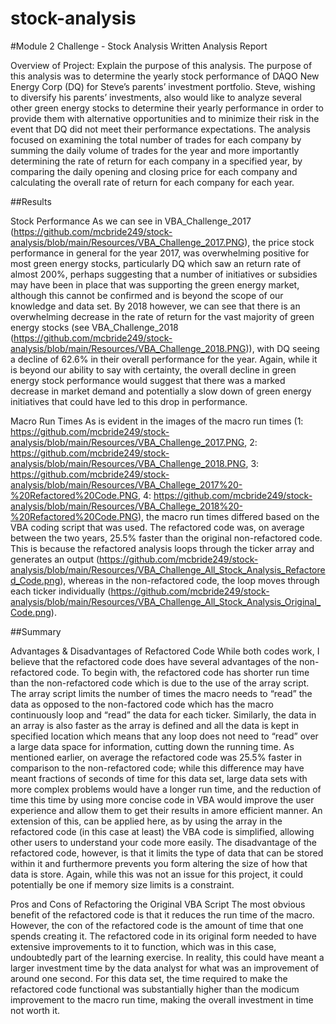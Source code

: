 # stock-analysis
#Module 2 Challenge - Stock Analysis Written Analysis Report

Overview of Project: Explain the purpose of this analysis. The purpose of this analysis was to determine the yearly stock performance of DAQO New Energy Corp (DQ) for Steve’s parents’ investment portfolio. Steve, wishing to diversify his parents’ investments, also would like to analyze several other green energy stocks to determine their yearly performance in order to provide them with alternative opportunities and to minimize their risk in the event that DQ did not meet their performance expectations. The analysis focused on examining the total number of trades for each company by summing the daily volume of trades for the year and more importantly determining the rate of return for each company in a specified year, by comparing the daily opening and closing price for each company and calculating the overall rate of return for each company for each year.

##Results

Stock Performance As we can see in VBA_Challenge_2017 (https://github.com/mcbride249/stock-analysis/blob/main/Resources/VBA_Challenge_2017.PNG), the price stock performance in general for the year 2017, was overwhelming positive for most green energy stocks, particularly DQ which saw an return rate of almost 200%, perhaps suggesting that a number of initiatives or subsidies may have been in place that was supporting the green energy market, although this cannot be confirmed and is beyond the scope of our knowledge and data set. By 2018 however, we can see that there is an overwhelming decrease in the rate of return for the vast majority of green energy stocks (see VBA_Challenge_2018 (https://github.com/mcbride249/stock-analysis/blob/main/Resources/VBA_Challenge_2018.PNG)), with DQ seeing a decline of 62.6% in their overall performance for the year. Again, while it is beyond our ability to say with certainty, the overall decline in green energy stock performance would suggest that there was a marked decrease in market demand and potentially a slow down of green energy initiatives that could have led to this drop in performance.

Macro Run Times As is evident in the images of the macro run times (1: https://github.com/mcbride249/stock-analysis/blob/main/Resources/VBA_Challenge_2017.PNG, 2: https://github.com/mcbride249/stock-analysis/blob/main/Resources/VBA_Challenge_2018.PNG, 3: https://github.com/mcbride249/stock-analysis/blob/main/Resources/VBA_Challege_2017%20-%20Refactored%20Code.PNG, 4: https://github.com/mcbride249/stock-analysis/blob/main/Resources/VBA_Challege_2018%20-%20Refactored%20Code.PNG), the macro run times differed based on the VBA coding script that was used. The refactored code was, on average between the two years, 25.5% faster than the original non-refactored code. This is because the refactored analysis loops through the ticker array and generates an output (https://github.com/mcbride249/stock-analysis/blob/main/Resources/VBA_Challenge_All_Stock_Analysis_Refactored_Code.png), whereas in the non-refactored code, the loop moves through each ticker individually (https://github.com/mcbride249/stock-analysis/blob/main/Resources/VBA_Challenge_All_Stock_Analysis_Original_Code.png).

##Summary

Advantages & Disadvantages of Refactored Code While both codes work, I believe that the refactored code does have several advantages of the non-refactored code. To begin with, the refactored code has shorter run time than the non-refactored code which is due to the use of the array script. The array script limits the number of times the macro needs to “read” the data as opposed to the non-factored code which has the macro continuously loop and “read” the data for each ticker. Similarly, the data in an array is also faster as the array is defined and all the data is kept in specified location which means that any loop does not need to “read” over a large data space for information, cutting down the running time. As mentioned earlier, on average the refactored code was 25.5% faster in comparison to the non-refactored code; while this difference may have meant fractions of seconds of time for this data set, large data sets with more complex problems would have a longer run time, and the reduction of time this time by using more concise code in VBA would improve the user experience and allow them to get their results in amore efficient manner. An extension of this, can be applied here, as by using the array in the refactored code (in this case at least) the VBA code is simplified, allowing other users to understand your code more easily. The disadvantage of the refactored code, however, is that it limits the type of data that can be stored within it and furthermore prevents you form altering the size of how that data is store. Again, while this was not an issue for this project, it could potentially be one if memory size limits is a constraint.

Pros and Cons of Refactoring the Original VBA Script The most obvious benefit of the refactored code is that it reduces the run time of the macro. However, the con of the refactored code is the amount of time that one spends creating it. The refactored code in its original form needed to have extensive improvements to it to function, which was in this case, undoubtedly part of the learning exercise. In reality, this could have meant a larger investment time by the data analyst for what was an improvement of around one second. For this data set, the time required to make the refactored code functional was substantially higher than the modicum improvement to the macro run time, making the overall investment in time not worth it.
